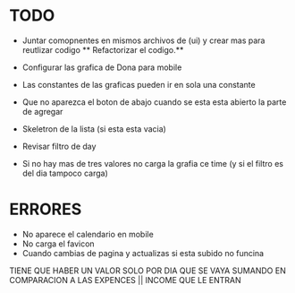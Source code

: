 # TODO

- Juntar comopnentes en mismos archivos de (ui) y crear mas para reutlizar codigo
  ** Refactorizar el codigo.**
- Configurar las grafica de Dona para mobile

- Las constantes de las graficas pueden ir en sola una constante

- Que no aparezca el boton de abajo cuando se esta esta abierto la parte de agregar
- Skeletron de la lista (si esta esta vacia)
- Revisar filtro de day
- Si no hay mas de tres valores no carga la grafia ce time (y si el filtro es del dia tampoco carga)

# ERRORES

- No aparece el calendario en mobile
- No carga el favicon
- Cuando cambias de pagina y actualizas si esta subido no funcina

TIENE QUE HABER UN VALOR SOLO POR DIA QUE SE VAYA SUMANDO EN COMPARACION A LAS EXPENCES || INCOME QUE LE ENTRAN
